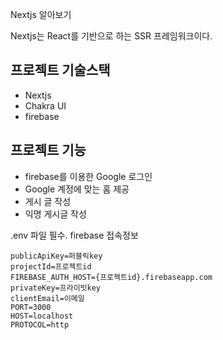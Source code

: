 Nextjs 알아보기

Nextjs는 React를 기반으로 하는 SSR 프레임워크이다.

## 프로젝트 기술스택

- Nextjs
- Chakra UI
- firebase

## 프로젝트 기능
- firebase를 이용한 Google 로그인
- Google 계정에 맞는 홈 제공
- 게시 글 작성 
- 익명 게시글 작성



.env 파일 필수. firebase 접속정보
```
publicApiKey=퍼블릭key
projectId=프로젝트id
FIREBASE_AUTH_HOST={프로젝트id}.firebaseapp.com
privateKey=프라이빗key
clientEmail=이메일
PORT=3000
HOST=localhost
PROTOCOL=http
```

